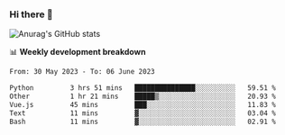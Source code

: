 ### Hi there 👋
![Anurag's GitHub stats](https://github-readme-stats.vercel.app/api?username=jami1024&show_icons=true&theme=radical)

📊 **Weekly development breakdown**
<!--START_SECTION:waka-->

```txt
From: 30 May 2023 - To: 06 June 2023

Python         3 hrs 51 mins   ███████████████░░░░░░░░░░   59.51 %
Other          1 hr 21 mins    █████▒░░░░░░░░░░░░░░░░░░░   20.93 %
Vue.js         45 mins         ███░░░░░░░░░░░░░░░░░░░░░░   11.83 %
Text           11 mins         ▓░░░░░░░░░░░░░░░░░░░░░░░░   03.04 %
Bash           11 mins         ▓░░░░░░░░░░░░░░░░░░░░░░░░   02.91 %
```

<!--END_SECTION:waka-->
<!--
**jami1024/jami1024** is a ✨ _special_ ✨ repository because its `README.md` (this file) appears on your GitHub profile.

Here are some ideas to get you started:

- 🔭 I’m currently working on ...
- 🌱 I’m currently learning ...
- 👯 I’m looking to collaborate on ...
- 🤔 I’m looking for help with ...
- 💬 Ask me about ...
- 📫 How to reach me: ...
- 😄 Pronouns: ...
- ⚡ Fun fact: ...
-->

